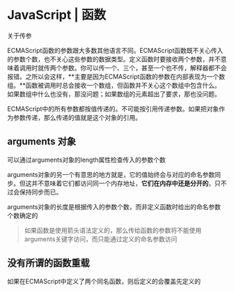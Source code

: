 # JavaScript | 函数

关于传参

ECMAScript函数的参数跟大多数其他语言不同。ECMAScript函数既不关心传入的参数个数，也不关心这些参数的数据类型。定义函数时要接收两个参数，并不意味着调用时就传两个参数。你可以传一个、三个，甚至一个也不传，解释器都不会报错。之所以会这样，**主要是因为ECMAScript函数的参数在内部表现为一个数组。**函数被调用时总会接收一个数组，但函数并不关心这个数组中包含什么。如果数组中什么也没有，那没问题；如果数组的元素超出了要求，那也没问题。



ECMAScript中的所有参数都按值传递的。不可能按引用传递参数。如果把对象作为参数传递，那么传递的值就是这个对象的引用。

## arguments 对象

可以通过arguments对象的length属性检查传入的参数个数

arguments对象的另一个有意思的地方就是，它的值始终会与对应的命名参数同步。但这并不意味着它们都访问同一个内存地址，**它们在内存中还是分开的**，只不过会保持同步而已。

arguments对象的长度是根据传入的参数个数，而非定义函数时给出的命名参数个数确定的

> 如果函数是使用箭头语法定义的，那么传给函数的参数将不能使用arguments关键字访问，而只能通过定义的命名参数访问



## 没有所谓的函数重载

如果在ECMAScript中定义了两个同名函数，则后定义的会覆盖先定义的

